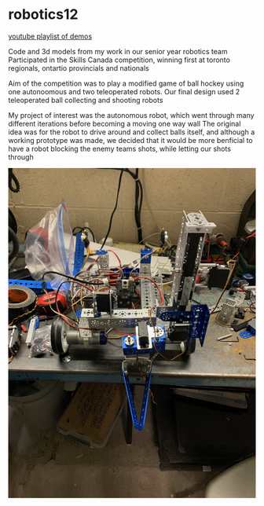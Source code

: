 # robotics12
[youtube playlist of demos](https://www.youtube.com/playlist?list=PL6404xTMR3qzpLwPLvS3RxEhVhWoS1jKk)

Code and 3d models from my work in our senior year robotics team
Participated in the Skills Canada competition, winning first at toronto regionals, ontartio provincials and nationals

Aim of the competition was to play a modified game of ball hockey using one autonoomous and two teleoperated robots. 
Our final design used 2 teleoperated ball collecting and shooting robots

My project of interest was the autonomous robot, which went through many different iterations before becoming a moving one way wall
The original idea was for the robot to drive around and collect balls itself, and although a working prototype was made, we decided that
it would be more benficial to have a robot blocking the enemy teams shots, while letting our shots through

![IMG 7719.jpeg](photos/IMG_7719.jpeg)
